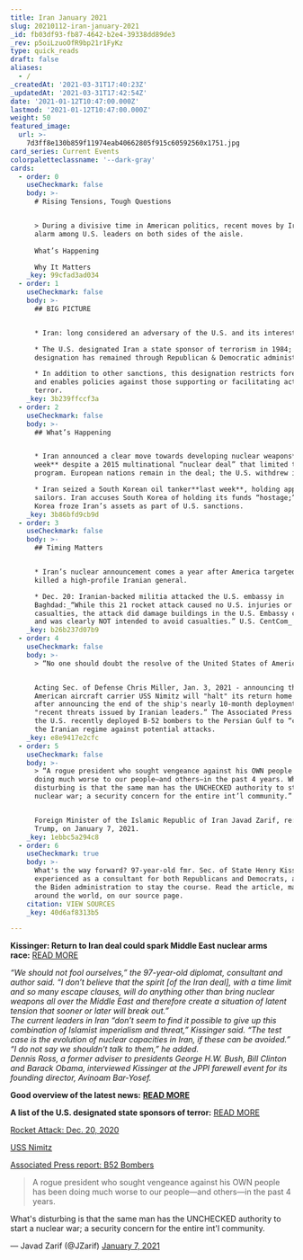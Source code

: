 ```yaml
---
title: Iran January 2021
slug: 20210112-iran-january-2021
_id: fb03df93-fb87-4642-b2e4-39338dd89de3
_rev: p5oiLzuoOfR9bp21r1FyKz
type: quick_reads
draft: false
aliases:
  - /
_createdAt: '2021-03-31T17:40:23Z'
_updatedAt: '2021-03-31T17:42:54Z'
date: '2021-01-12T10:47:00.000Z'
lastmod: '2021-01-12T10:47:00.000Z'
weight: 50
featured_image:
  url: >-
    7d3ff8e130b859f11974eab40662805f915c60592560x1751.jpg
card_series: Current Events
colorpaletteclassname: '--dark-gray'
cards:
  - order: 0
    useCheckmark: false
    body: >-
      # Rising Tensions, Tough Questions


      > During a divisive time in American politics, recent moves by Iran spark
      alarm among U.S. leaders on both sides of the aisle.  
        
      What’s Happening  

      Why It Matters
    _key: 99cfad3ad034
  - order: 1
    useCheckmark: false
    body: >-
      ## BIG PICTURE


      * Iran: long considered an adversary of the U.S. and its interests.

      * The U.S. designated Iran a state sponsor of terrorism in 1984; this
      designation has remained through Republican & Democratic administrations.

      * In addition to other sanctions, this designation restricts foreign aid
      and enables policies against those supporting or facilitating acts of
      terror.
    _key: 3b239ffccf3a
  - order: 2
    useCheckmark: false
    body: >-
      ## What’s Happening


      * Iran announced a clear move towards developing nuclear weapons**last
      week** despite a 2015 multinational “nuclear deal” that limited their
      program. European nations remain in the deal; the U.S. withdrew in 2018.

      * Iran seized a South Korean oil tanker**last week**, holding approx. 20
      sailors. Iran accuses South Korea of holding its funds “hostage;” South
      Korea froze Iran’s assets as part of U.S. sanctions.
    _key: 3b86bfd9cb9d
  - order: 3
    useCheckmark: false
    body: >-
      ## Timing Matters


      * Iran’s nuclear announcement comes a year after America targeted and
      killed a high-profile Iranian general.

      * Dec. 20: Iranian-backed militia attacked the U.S. embassy in
      Baghdad:_“While this 21 rocket attack caused no U.S. injuries or
      casualties, the attack did damage buildings in the U.S. Embassy compound,
      and was clearly NOT intended to avoid casualties.” U.S. CentCom_
    _key: b26b237d07b9
  - order: 4
    useCheckmark: false
    body: >-
      > “No one should doubt the resolve of the United States of America.”


      Acting Sec. of Defense Chris Miller, Jan. 3, 2021 - announcing the
      American aircraft carrier USS Nimitz will "halt" its return home only days
      after announcing the end of the ship's nearly 10-month deployment, citing
      "recent threats issued by Iranian leaders.” The Associated Press reported
      the U.S. recently deployed B-52 bombers to the Persian Gulf to “caution"
      the Iranian regime against potential attacks.
    _key: e8e9417e2cfc
  - order: 5
    useCheckmark: false
    body: >-
      > “A rogue president who sought vengeance against his OWN people has been
      doing much worse to our people—and others—in the past 4 years. What’s
      disturbing is that the same man has the UNCHECKED authority to start a
      nuclear war; a security concern for the entire int’l community.”


      Foreign Minister of the Islamic Republic of Iran Javad Zarif, re: Pres.
      Trump, on January 7, 2021.
    _key: 1ebbc5a294c8
  - order: 6
    useCheckmark: true
    body: >-
      What's the way forward? 97-year-old fmr. Sec. of State Henry Kissinger,
      experienced as a consultant for both Republicans and Democrats, advises
      the Biden administration to stay the course. Read the article, making news
      around the world, on our source page.
    citation: VIEW SOURCES
    _key: 40d6af8313b5

---
```

**Kissinger: Return to Iran deal could spark Middle East nuclear arms race:** [READ MORE](https://www.jpost.com/middle-east/kissinger-return-to-iran-deal-could-spark-middle-east-nuclear-arms-race-655007)

_“We should not fool ourselves,” the 97-year-old diplomat, consultant and author said. “I don’t believe that the spirit [of the Iran deal], with a time limit and so many escape clauses, will do anything other than bring nuclear weapons all over the Middle East and therefore create a situation of latent tension that sooner or later will break out.”_  
_The current leaders in Iran “don’t seem to find it possible to give up this combination of Islamist imperialism and threat,” Kissinger said. “The test case is the evolution of nuclear capacities in Iran, if these can be avoided.”_  
_“I do not say we shouldn’t talk to them,” he added._  
_Dennis Ross, a former adviser to presidents George H.W. Bush, Bill Clinton and Barack Obama, interviewed Kissinger at the JPPI farewell event for its founding director, Avinoam Bar-Yosef._

**Good overview of the latest news:** [**READ MORE**](https://apnews.com/article/iran-uranium-enrichment-20-percent-ab0930064c446114506b8d085941cf84)

**A list of the U.S. designated state sponsors of terror:** [READ MORE](https://www.state.gov/state-sponsors-of-terrorism/)

[Rocket Attack: Dec. 20, 2020](https://www.centcom.mil/MEDIA/STATEMENTS/Statements-View/Article/2456662/us-central-command-statement-on-dec-20-2020-rocket-attack/)

[USS Nimitz](https://www.defense.gov/Newsroom/Releases/Release/Article/2460938/statement-by-acting-secretary-miller-on-iranian-threats-and-the-uss-nimitz/)

[Associated Press report: B52 Bombers](https://www.airforcetimes.com/news/your-military/2020/12/30/air-force-b-52s-fly-from-minot-to-persian-gulf-in-round-trip-mission-to-caution-iran/)



> A rogue president who sought vengeance against his OWN people has been doing much worse to our people—and others—in the past 4 years.  
  
  
  
What's disturbing is that the same man has the UNCHECKED authority to start a nuclear war; a security concern for the entire int'l community.  
  
  
  
— Javad Zarif (@JZarif) [January 7, 2021](https://twitter.com/JZarif/status/1347167738553376768?ref_src=twsrc%5Etfw)